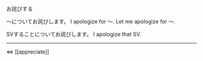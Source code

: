 お詫びする

～についてお詫びします。
I apologize for ～. 
Let me apologize for ～.

SVすることについてお詫びします。
I apologize that SV.

---

⇔ [[appreciate]]
